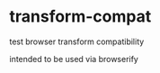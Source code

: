 transform-compat
================

test browser transform compatibility

intended to be used via browserify
